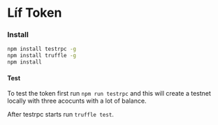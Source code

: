# Líf Token

### Install

```sh
npm install testrpc -g
npm install truffle -g
npm install
```

#### Test

To test the token first run `npm run testrpc` and this will create a testnet locally with three acocunts with a lot of balance.

After testrpc starts run `truffle test`.
